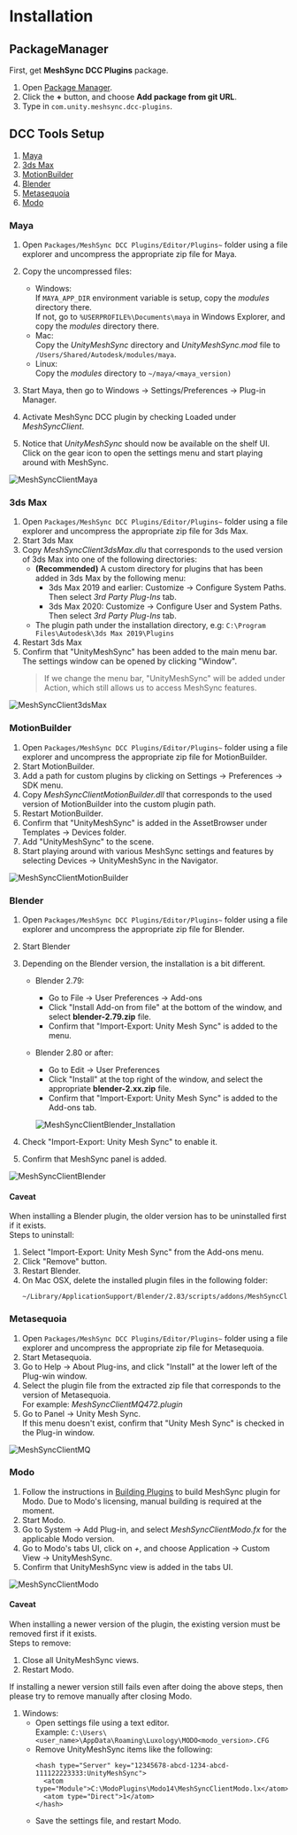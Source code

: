 # Installation

## PackageManager

First, get **MeshSync DCC Plugins** package.
1. Open [Package Manager](https://docs.unity3d.com/Manual/upm-ui.html). 
2. Click the **+** button, and choose **Add package from git URL**.
3. Type in `com.unity.meshsync.dcc-plugins`.

## DCC Tools Setup

1. [Maya](#maya)
1. [3ds Max](#3ds-max)
1. [MotionBuilder](#motionbuilder)
1. [Blender](#blender)
1. [Metasequoia](#metasequoia)
1. [Modo](#modo)

### Maya

1. Open `Packages/MeshSync DCC Plugins/Editor/Plugins~` folder using a file explorer 
   and uncompress the appropriate zip file for Maya.
1. Copy the uncompressed files:
   - Windows:   
     If `MAYA_APP_DIR` environment variable is setup, copy the *modules* directory there.  
     If not, go to `%USERPROFILE%\Documents\maya` in Windows Explorer, and copy the *modules* directory there.
   - Mac:   
     Copy the *UnityMeshSync* directory and *UnityMeshSync.mod* file to `/Users/Shared/Autodesk/modules/maya`.
   - Linux:  
     Copy the *modules* directory to `~/maya/<maya_version)`
  
  
1. Start Maya, then go to Windows -> Settings/Preferences -> Plug-in Manager.
1. Activate MeshSync DCC plugin by checking Loaded under *MeshSyncClient*.
1. Notice that *UnityMeshSync* should now be available on the shelf UI.  
  Click on the gear icon to open the settings menu and start playing around with MeshSync.
  
![MeshSyncClientMaya](../images/MeshSyncClientMaya.png)

### 3ds Max

1. Open `Packages/MeshSync DCC Plugins/Editor/Plugins~` folder using a file explorer 
   and uncompress the appropriate zip file for 3ds Max.
1. Start 3ds Max
1. Copy *MeshSyncClient3dsMax.dlu* that corresponds to the used version of 3ds Max into 
   one of the following directories:
   - **(Recommended)** A custom directory for plugins that has been added in 3ds Max by the following menu:
     * 3ds Max 2019 and earlier: Customize -> Configure System Paths. Then select *3rd Party Plug-Ins* tab.
     * 3ds Max 2020: Customize -> Configure User and System Paths. Then select *3rd Party Plug-Ins* tab.
   - The plugin path under the installation directory, e.g: `C:\Program Files\Autodesk\3ds Max 2019\Plugins`
1. Restart 3ds Max 
1. Confirm that "UnityMeshSync" has been added to the main menu bar.
   The settings window can be opened by clicking "Window". 
   > If we change the menu bar, "UnityMeshSync" will be added under Action, which 
   > still allows us to access MeshSync features.

![MeshSyncClient3dsMax](../images/MeshSyncClient3dsMax.png)

### MotionBuilder

1. Open `Packages/MeshSync DCC Plugins/Editor/Plugins~` folder using a file explorer 
   and uncompress the appropriate zip file for MotionBuilder.
1. Start MotionBuilder.
1. Add a path for custom plugins by clicking on Settings -> Preferences -> SDK menu.
1. Copy *MeshSyncClientMotionBuilder.dll* that corresponds to the used version of MotionBuilder into 
   the custom plugin path.
1. Restart MotionBuilder.
1. Confirm that "UnityMeshSync" is added in the AssetBrowser under Templates -> Devices folder.
1. Add "UnityMeshSync" to the scene.
1. Start playing around with various MeshSync settings and features by 
   selecting Devices -> UnityMeshSync in the Navigator.

![MeshSyncClientMotionBuilder](../images/MeshSyncClientMotionBuilder.png)

### Blender
  
1. Open `Packages/MeshSync DCC Plugins/Editor/Plugins~` folder using a file explorer 
   and uncompress the appropriate zip file for Blender.
1. Start Blender
1. Depending on the Blender version, the installation is a bit different.
   - Blender 2.79:
     * Go to File -> User Preferences -> Add-ons
     * Click "Install Add-on from file" at the bottom of the window, and select **blender-2.79.zip** file.
     * Confirm that "Import-Export: Unity Mesh Sync" is added to the menu.
   - Blender 2.80 or after:
     * Go to Edit -> User Preferences
     * Click "Install" at the top right of the window, and select the appropriate **blender-2.xx.zip** file.
     * Confirm that "Import-Export: Unity Mesh Sync" is added to the Add-ons tab.
     
     ![MeshSyncClientBlender_Installation](../Images/MeshSyncClientBlender_Installation.png)

1. Check "Import-Export: Unity Mesh Sync" to enable it.
1. Confirm that MeshSync panel is added.
  
![MeshSyncClientBlender](../Images/MeshSyncClientBlender.png)


#### Caveat

When installing a Blender plugin, the older version has to be uninstalled first if it exists.   
Steps to uninstall:

1. Select "Import-Export: Unity Mesh Sync" from the Add-ons menu.
1. Click "Remove" button.
1. Restart Blender. 
1. On Mac OSX, delete the installed plugin files in the following folder:
    ``` 
    ~/Library/ApplicationSupport/Blender/2.83/scripts/addons/MeshSyncClientBlender
    ``` 

### Metasequoia
  
1. Open `Packages/MeshSync DCC Plugins/Editor/Plugins~` folder using a file explorer 
   and uncompress the appropriate zip file for Metasequoia.
1. Start Metasequoia.
1. Go to Help -> About Plug-ins, and click "Install" at the lower left of the Plug-win window.
1. Select the plugin file from the extracted zip file that corresponds to the version of Metasequoia.  
   For example: *MeshSyncClientMQ472.plugin*
1. Go to Panel -> Unity Mesh Sync.  
   If this menu doesn't exist, confirm that "Unity Mesh Sync" is checked in the Plug-in window.

![MeshSyncClientMQ](../Images/MeshSyncClientMQ.png)


### Modo

1. Follow the instructions in [Building Plugins](https://github.com/Unity-Technologies/MeshSyncDCCPlugins/blob/dev/Plugins~/Docs/en/BuildDCCPlugins.md)
   to build MeshSync plugin for Modo. Due to Modo's licensing, manual building is required at the moment.
1. Start Modo.
3. Go to System -> Add Plug-in, and select *MeshSyncClientModo.fx* for the applicable Modo version.
4. Go to Modo's tabs UI, click on *+*, and choose Application -> Custom View -> UnityMeshSync.
1. Confirm that UnityMeshSync view is added in the tabs UI.

![MeshSyncClientModo](../Images/MeshSyncClientModo.png)

#### Caveat

When installing a newer version of the plugin, the existing version must be removed first if it exists.  
Steps to remove:
1. Close all UnityMeshSync views.
1. Restart Modo.

If installing a newer version still fails even after doing the above steps, 
then please try to remove manually after closing Modo.
1. Windows:
   - Open settings file using a text editor.  
     Example: `C:\Users\<user_name>\AppData\Roaming\Luxology\MODO<modo_version>.CFG`
   - Remove UnityMeshSync items like the following:
     ```
     <hash type="Server" key="12345678-abcd-1234-abcd-111122223333:UnityMeshSync">
       <atom type="Module">C:\ModoPlugins\Modo14\MeshSyncClientModo.lx</atom>
       <atom type="Direct">1</atom>
     </hash>
     ```
   - Save the settings file, and restart Modo.





